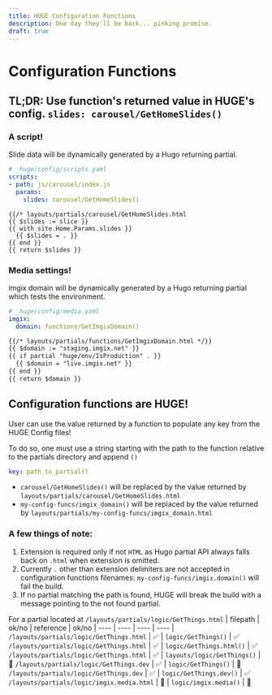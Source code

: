 ```yaml
---
title: HUGE Configuration Functions
description: One day they'll be back... pinking promise.
draft: true
---
```


# Configuration Functions

## TL;DR: Use function's returned value in HUGE's config. `slides: carousel/GetHomeSlides()`

### A script!

Slide data will be dynamically generated by a Hugo returning partial.

```yaml
# _huge/config/scripts.yaml
scripts:
- path: js/carousel/index.js
  params:
    slides: carousel/GetHomeSlides()
```

```
{{/* layouts/partials/carousel/GetHomeSlides.html 
{{ $slides := slice }}
{{ with site.Home.Params.slides }}
  {{ $slides = . }}
{{ end }}
{{ return $slides }}
```

### Media settings!

imgix domain will be dynamically generated by a Hugo returning partial which tests the environment.

```yaml
# _huge/config/media.yaml
imgix: 
  domain: functions/GetImgixDomain()
```

```html
{{/* layouts/partials/functions/GetImgixDomain.html */}}
{{ $domain := "staging.imgix.net" }}
{{ if partial "huge/env/IsProduction" . }}
  {{ $domain = "live.imgix.net" }}
{{ end }}
{{ return $domain }}
```
## Configuration functions are HUGE!

User can use the value returned by a function to populate any key from the HUGE Config files!

To do so, one must use a string starting with the path to the function relative to the partials directory and append `()`
```yaml
key: path_to_partial()
```
- `carousel/GetHomeSlides()` will be replaced by the value returned by `layouts/partials/carousel/GetHomeSlides.html`
- `my-config-funcs/imgix_domain()` will be replaced by the value returned by `layouts/partials/my-config-funcs/imgix_domain.html`

### A few things of note:

1. Extension is required only if not `HTML` as Hugo partial API always falls back on `.html` when extension is omitted.
2. Currently `.` other than extension delimiters are not accepted in configuration functions filenames: `my-config-funcs/imgix.domain()` will fail the build.
3. If no partial matching the path is found, HUGE will break the build with a message pointing to the not found partial.

For a partial located at `/layouts/partials/logic/GetThings.html`
| filepath | ok/no | reference | ok/no
| ---- | ---- | ---- | ---- |
`/layouts/partials/logic/GetThings.html` |  ✅  | `logic/GetThings()` | ✅ 
`/layouts/partials/logic/GetThings.html` | ✅  | `logic/GetThings.html()` | ✅ 
`/layouts/partials/logic/GetThings.html` | ✅  | `layouts/logic/GetThings()` | 🚫
`/layouts/partials/logic/GetThings.dev` | ✅  | `logic/GetThings()` | 🚫
`/layouts/partials/logic/GetThings.dev` | ✅ | `logic/GetThings.dev()` | ✅ 
`/layouts/partials/logic/imgix.media.html` | 🚫 | `logic/imgix.media()` | 🚫

